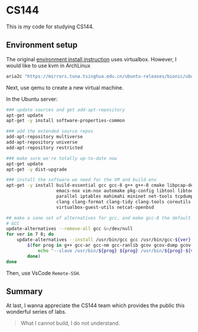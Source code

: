 # CS144

This is my code for studying CS144.

## Environment setup

The original [environment install instruction](https://stanford.edu/class/cs144/vm_howto/vm-howto-image.html) uses virtualbox.
However, I would like to use kvm in ArchLinux

```sh
aria2c "https://mirrors.tuna.tsinghua.edu.cn/ubuntu-releases/bionic/ubuntu-18.04.6-live-server-amd64.iso"
```

Next, use qemu to create a new virtual machine.

In the Ubuntu server:

```sh
### update sources and get add-apt-repository
apt-get update
apt-get -y install software-properties-common

### add the extended source repos
add-apt-repository multiverse
add-apt-repository universe
add-apt-repository restricted

### make sure we're totally up-to-date now
apt-get update
apt-get -y dist-upgrade

### install the software we need for the VM and build env
apt-get -y install build-essential gcc gcc-8 g++ g++-8 cmake libpcap-dev htop jnettop screen   \
                   emacs-nox vim-nox automake pkg-config libtool libtool-bin git tig links     \
                   parallel iptables mahimahi mininet net-tools tcpdump wireshark telnet socat \
                   clang clang-format clang-tidy clang-tools coreutils bash doxygen graphviz   \
                   virtualbox-guest-utils netcat-openbsd

## make a sane set of alternatives for gcc, and make gcc-8 the default
# GCC
update-alternatives --remove-all gcc &>/dev/null
for ver in 7 8; do
    update-alternatives --install /usr/bin/gcc gcc /usr/bin/gcc-${ver} $((10 * ${ver})) \
        $(for prog in g++ gcc-ar gcc-nm gcc-ranlib gcov gcov-dump gcov-tool; do
            echo "--slave /usr/bin/${prog} ${prog} /usr/bin/${prog}-${ver}"
        done)
done
```

Then, use VsCode `Remote-SSH`.

## Summary

At last, I wanna appreciate the CS144 team which provides the public this wonderful series of labs.

> What I cannot build, I do not understand.
